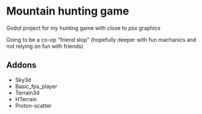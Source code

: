 # Mountain hunting game
Godot project for my hunting game with close to psx graphics

Going to be a co-op "friend slop" (hopefully deeper with fun machanics and not relying on fun with friends)

## Addons
- Sky3d
- Basic_fps_player
- Terrain3d
- HTerrain
- Proton-scatter
